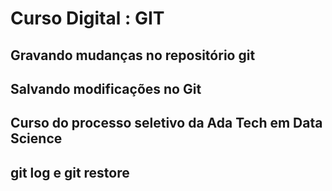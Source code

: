 # Curso Digital : GIT

## Gravando mudanças no repositório git

## Salvando modificações no Git

## Curso do processo seletivo da Ada Tech em Data Science

## git log e git restore


